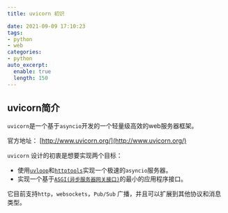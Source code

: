 ```yaml
---
title: uvicorn 初识

date: 2021-09-09 17:10:23
tags:
- python
- web
categories:
- python
auto_excerpt:
  enable: true
  length: 150
---
```


## uvicorn简介

`uvicorn`是一个基于`asyncio`开发的一个轻量级高效的web服务器框架。

官方地址： [http://www.uvicorn.org/](http://www.uvicorn.org/)

`uvicorn` 设计的初衷是想要实现两个目标：

- 使用[`uvloop`](https://link.juejin.cn?target=https%3A%2F%2Fgithub.com%2FMagicStack%2Fuvloop)和[`httptools`](https://link.juejin.cn?target=https%3A%2F%2Fgithub.com%2FMagicStack%2Fhttptools)实现一个极速的`asyncio`服务器。
- 实现一个基于[`ASGI(异步服务器网关接口)`](https://link.juejin.cn?target=http%3A%2F%2Fchannels.readthedocs.io%2Fen%2Fstable%2Fasgi.html)的最小的应用程序接口。

它目前支持`http`，`websockets`，`Pub/Sub` 广播，并且可以扩展到其他协议和消息类型。

